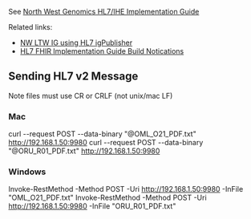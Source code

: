 See [North West Genomics HL7/IHE Implementation Guide](https://nw-gmsa.github.io/LTW-Genomics)

Related links:
 - [NW LTW IG using HL7 igPublisher](https://build.fhir.org/ig/Interop-NWEngland/LTW-Genomics/branches/main/index.html)
 - [HL7 FHIR Implementation Guide Build Notications](https://chat.fhir.org/#narrow/stream/179297-committers.2Fnotification)

## Sending HL7 v2 Message

Note files must use CR or CRLF (not unix/mac LF)

### Mac

curl --request POST --data-binary "@OML_O21_PDF.txt" http://192.168.1.50:9980
curl --request POST --data-binary "@ORU_R01_PDF.txt" http://192.168.1.50:9980 

### Windows 

Invoke-RestMethod -Method POST -Uri http://192.168.1.50:9980 -InFile "OML_O21_PDF.txt"
Invoke-RestMethod -Method POST -Uri http://192.168.1.50:9980 -InFile "ORU_R01_PDF.txt"
